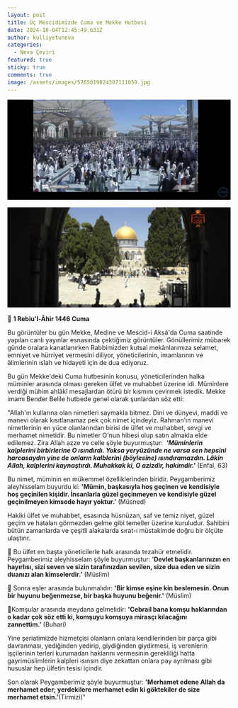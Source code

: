 ```yaml
---
layout: post
title: Üç Mescidimizde Cuma ve Mekke Hutbesi
date: 2024-10-04T12:45:49.631Z
author: kulliyetuneva
categories:
  - Neva Çeviri
featured: true
sticky: true
comments: true
image: /assets/images/5765019024307111059.jpg
---
```

![](/assets/images/5765019024307111061.jpg)

![](/assets/images/5765019024307111060.jpg)



🕋 **1 Rebiu'l-Âhir 1446 Cuma**

Bu görüntüler bu gün Mekke, Medine ve Mescid-i Aksâ'da Cuma saatinde yapılan canlı yayınlar esnasında çektiğimiz görüntüler. Gönüllerimiz mübarek günde oralara kanatlanırken Rabbimizden kutsal mekânlarımıza selamet, emniyet ve hürriyet vermesini diliyor, yöneticilerinin, imamlarının ve âlimlerinin ıslah ve hidayeti için de dua ediyoruz.

Bu gün Mekke'deki Cuma hutbesinin konusu, yöneticilerinden halka müminler arasında olması gereken ülfet ve muhabbet üzerine idi. Müminlere verdiği mühim ahlâkî mesajlardan ötürü bir kısmını çevirmek istedik. Mekke imamı Bender Belile hutbede genel olarak şunlardan söz etti:

"Allah'ın kullarına olan nimetleri saymakla bitmez. Dini ve dünyevi, maddi ve manevi olarak kısıtlanamaz pek çok nimet içindeyiz. Rahman'ın manevi nimetlerinin en yüce olanlarından birisi de ülfet ve muhabbet, sevgi ve merhamet nimetidir. Bu nimetler O'nun hibesi olup satın almakla elde edilemez. Zira Allah azze ve celle şöyle buyurmuştur:  ***'Müminlerin kalplerini birbirlerine O ısındırdı. Yoksa yeryüzünde ne varsa sen hepsini harcasaydın yine de onların kalblerini (böylesine) ısındıramazdın. Lâkin Allah, kalplerini kaynaştırdı. Muhakkak ki, O azizdir, hakimdir.'*** (Enfal, 63)

Bu nimet, müminin en mükemmel özelliklerinden biridir. Peygamberimiz aleyhisselam buyurdu ki: **'Mümin, başkasıyla hoş geçinen ve kendisiyle hoş geçinilen kişidir. İnsanlarla güzel geçinmeyen ve kendisiyle güzel geçinilmeyen kimsede hayır yoktur.'** (Müsned)

Hakiki ülfet ve muhabbet, esasında hüsnüzan, saf ve temiz niyet, güzel geçim ve hataları görmezden gelme gibi temeller üzerine kuruludur. Sahibini bütün zamanlarda ve çeşitli alakalarda sırat-ı müstakimde doğru bir ölçüte ulaştırır.

🔹️ Bu ülfet en başta yöneticilerle halk arasında tezahür etmelidir. Peygamberimiz aleyhisselam şöyle buyurmuştur: '**Devlet başkanlarınızın en hayırlısı, sizi seven ve sizin tarafınızdan sevilen, size dua eden ve sizin duanızı alan kimselerdir.'** (Müslim)

🔸️ Sonra eşler arasında bulunmalıdır: **'Bir kimse eşine kin beslemesin. Onun bir huyunu beğenmezse, bir başka huyunu beğenir.'** (Müslim)

🔹️Komşular arasında meydana gelmelidir: **'Cebrail bana komşu haklarından o kadar çok söz etti ki, komşuyu komşuya mirasçı kılacağını zannettim.'** (Buhari)

Yine şeriatimizde hizmetçisi olanların onlara kendilerinden bir parça gibi davranması, yediğinden yedirip, giydiğinden giydirmesi, iş verenlerin işçilerinin terleri kurumadan haklarını vermesinin gerekliliği hatta gayrimüslimlerin kalpleri ısınsın diye zekattan onlara pay ayrılması gibi hususlar hep ülfetin tesisi içindir.

Son olarak Peygamberimiz şöyle buyurmuştur: **'Merhamet edene Allah da merhamet eder; yerdekilere merhamet edin ki göktekiler de size merhamet etsin.'**(Tirmizi)"
